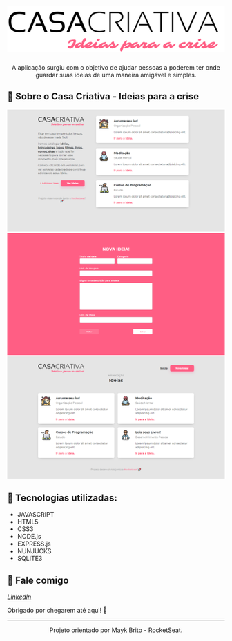 <h1 align="center">
    <img width="600" src="public/logo.svg" />
</h1>

<p align="center">
A aplicação surgiu com o objetivo de ajudar pessoas a poderem ter onde guardar suas ideias de uma maneira amigável e simples.
</p>

📌 Sobre o Casa Criativa - Ideias para a crise
------------------



<img src="print_git/page_1.png" alt="page-home">
<img src="print_git/page_2.png" alt="page-new-idea">
<img src="print_git/page_3.png" alt="page-view-idea">

🔧 Tecnologias utilizadas:
------------------

- JAVASCRIPT
- HTML5
- CSS3
- NODE.js
- EXPRESS.js
- NUNJUCKS
- SQLITE3

💬 Fale comigo
------------------
[*LinkedIn*](https://www.linkedin.com/in/vgfranca)

Obrigado por chegarem até aqui! 🚀

------------------
<p align="center">
Projeto orientado por Mayk Brito - RocketSeat.</p>
